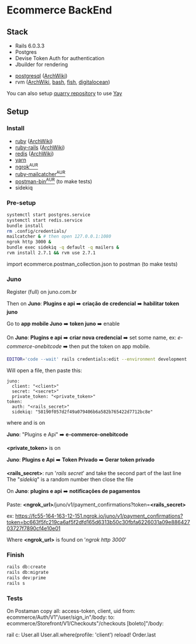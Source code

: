 # Ecommerce BackEnd


## Stack

- Rails 6.0.3.3
- Postgres
- Devise Token Auth for authentication
- Jbuilder for rendering


* [postgresql](https://archlinux.org/packages/?name=postgresql) 
([ArchWiki](https://wiki.archlinux.org/title/PostgreSQL))
* rvm
([ArchWiki](https://wiki.archlinux.org/title/RVM),
[bash](https://rvm.io/rvm/install),
[fish](https://rvm.io/integration/fish),
[digitalocean](https://www.digitalocean.com/community/tutorials/how-to-install-ruby-on-rails-on-arch-linux-with-rvm))

You can also setup [quarry repository](https://wiki.archlinux.org/title/Unofficial_user_repositories#quarry) to use [Yay](https://github.com/Jguer/yay)


## Setup
### Install
* [ruby](https://archlinux.org/packages/?name=ruby)
([ArchWiki](https://wiki.archlinux.org/title/Ruby))
* [ruby-rails](https://aur.archlinux.org/packages/ruby-rails) 
([ArchWiki](https://wiki.archlinux.org/title/Ruby_on_Rails))
* [redis](https://archlinux.org/packages/community/x86_64/redis/)
([ArchWiki](https://wiki.archlinux.org/title/Redis))
* [yarn](https://archlinux.org/packages/community/any/yarn/)
* [ngrok<sup>AUR</sup>](https://aur.archlinux.org/packages/ngrok)
* [ruby-mailcatcher<sup>AUR</sup>](https://aur.archlinux.org/packages/ruby-mailcatcher)
* [postman-bin<sup>AUR</sup>](https://aur.archlinux.org/packages/postman-bin)
(to make tests)
* sidekiq

### Pre-setup
```bash
systemctl start postgres.service
systemctl start redis.service
bundle install
rm .config/credentials/
mailcatcher & # then open 127.0.0.1:1080
ngrok http 3000 &
bundle exec sidekiq -q default -q mailers &
rvm install 2.7.1 && rvm use 2.7.1
```
import ecommerce.postman_collection.json to postman (to make tests)



### Juno
Register (full) on juno.com.br

Then on **Juno**: **Plugins e api** :arrow_right: **criação de credencial** :arrow_right: **habilitar token juno**

Go to **app mobile Juno** :arrow_right: **token juno** :arrow_right: enable

On **Juno**: **Plugins e api** :arrow_right: **criar nova credencial** :arrow_right: set some name, 
ex: *e-commerce-onebitcode* :arrow_right: then put the token on app mobile.

```bash
EDITOR='code --wait' rails credentials:edit --environment development
```

Will open a file, then paste this:

```
juno:
  client: "<client>"
  secret: "<secret>"
  private_token: "<private_token>"
token:
  auth: "<rails_secret>"
  sidekiq: "58190f057d2f49a079406b6a582b765422d7712bc8e"
```

where **<client>** and **<secret>** is on

**Juno**: "Plugins e Api" :arrow_right: **e-commerce-onebitcode**

**<private_token>** is on

**Juno**: **Plugins e Api** :arrow_right: **Token Privado** :arrow_right: **Gerar token privado**

**<rails_secret>**: run '*rails secret*' and take the second part of the last line
The "*sidekiq*" is a random number
then close the file

On **Juno**: **plugins e api** :arrow_right: **notificações de pagamentos**

Paste: **<ngrok_url>**/juno/v1/payment_confirmations?token=**<rails_secret>**

ex: https://fc55-164-163-12-151.ngrok.io/juno/v1/payment_confirmations?token=bc663f5fc219ca6af5f2dfd165d6313b50c30fbfa6226031a09e88642703727f7890cf4e10e01

Where **<ngrok_url>** is found on '*ngrok http 3000*'

### Finish
```bash
rails db:create
rails db:migrate
rails dev:prime
rails s 
```


### Tests
On Postaman
copy all: access-token, client, uid
from: ecommerce/Auth/V1"/user/sign_in"/body:
to: ecommerce/Storefront/V1/Checkouts"/checkouts [boleto]"/body:

rail c:
User.all
User.all.where(profile: 'client')
reload!
Order.last


